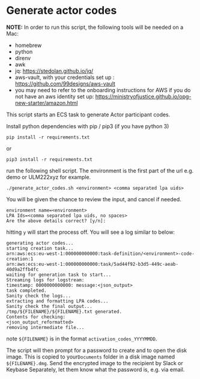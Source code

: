 # Generate actor codes

**NOTE:** In order to run this script, the following tools will be needed on a Mac:

- homebrew
- python
- direnv
- awk
- jq: <https://stedolan.github.io/jq/>
- aws-vault, with your credentials set up : <https://github.com/99designs/aws-vault>
- you may need to refer to the onboarding instructions for AWS if you do not have an aws identity set up: <https://ministryofjustice.github.io/opg-new-starter/amazon.html>

This script starts an ECS task to generate Actor participant codes.

Install python dependencies with pip / pip3 (if you have python 3)

``` shell
pip install -r requirements.txt
```

or

```shell
pip3 install -r requirements.txt
```

run the following shell script.
The environment is the first part of the url e.g. demo or ULM222xyz for example.

``` shell
./generate_actor_codes.sh <environment> <comma separated lpa uids>
```

You will be given the chance to review the input, and cancel if needed.

``` log
environment name=<environment>
LPA Ids=<comma separated lpa uids, no spaces>
Are the above details correct? [y/n]:
```

hitting `y` will start the process off. You will see a log similar to below:

``` log
generating actor codes...
starting creation task...
arn:aws:ecs:eu-west-1:000000000000:task-definition/<environment>-code-creation:1
arn:aws:ecs:eu-west-1:000000000000:task/5ad44f92-b3d5-449c-aeab-40d9a2ffb4fc
waiting for generation task to start...
Streaming logs for logstream:
timestamp: 0000000000000: message:<json_output>
task completed.
Sanity check the logs...
extracting and formatting LPA codes...
Sanity check the final output...
/tmp/${FILENAME}/${FILENAME}.txt generated.
Contents for checking:
<json_output_reformatted>
removing intermediate file...
```

note `${FILENAME}` is in the format `activation_codes_YYYYMMDD`.

The script will then prompt for a password to create and to open the disk image.
This is copied to your`Documents` folder in a disk image named `${FILENAME}.dmg`.
Send the encrypted image to the recipient by Slack or Keybase
Separately, let them know what the password is, e.g. via email.
